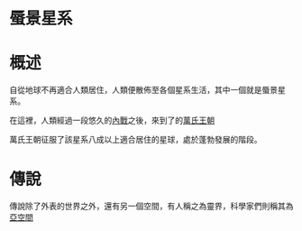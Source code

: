 # 蜃景星系

# 概述
自從地球不再適合人類居住，人類便散佈至各個星系生活，其中一個就是蜃景星系。

在這裡，人類經過一段悠久的[內戰](wartime.md)之後，來到了的[萬氏王朝](wan-dynasty.md)

萬氏王朝征服了該星系八成以上適合居住的星球，處於蓬勃發展的階段。

# 傳說
傳說除了外表的世界之外，還有另一個空間，有人稱之為靈界，科學家們則稱其為[亞空間](warp.md)
